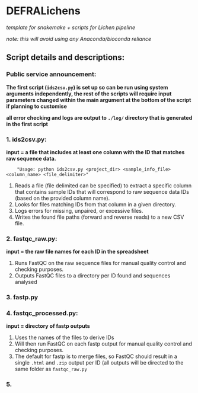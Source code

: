 # DEFRALichens

*template for snakemake + scripts for Lichen pipeline*

*note: this will avoid using any Anaconda/bioconda reliance* 

## Script details and descriptions:

### Public service announcement:

**The first script (`ids2csv.py`) is set up so can be run using system arguments independently, the rest of the scripts will require input parameters changed within the main argument at the bottom of the script if planning to customise** 

**all error checking and logs are output to `./log/` directory that is generated in the first script**


### 1. ids2csv.py:

**input = a file that includes at least one column with the ID that matches raw sequence data.**


        "Usage: python ids2csv.py <project_dir> <sample_info_file> <column_name> <file_delimiter>"

1) Reads a file (file delimited can be specified) to extract a specific column  that contains sample IDs that will correspond to raw sequence data IDs (based on the provided column name).
2) Looks for files matching IDs from that column in a given directory.
3) Logs errors for missing, unpaired, or excessive files.
4) Writes the found file paths (forward and reverse reads) to a new CSV file.

### 2. fastqc_raw.py:

**input = the raw file names for each ID in the spreadsheet**

1) Runs FastQC on the raw sequence files for manual quality control and checking purposes.
2) Outputs FastQC files to a directory per ID found and sequences analysed

### 3. fastp.py


### 4. fastqc_processed.py:

**input = directory of fastp outputs**

1) Uses the names of the files to derive IDs
2) Will then run FastQC on each fastp output for manual quality control and checking purposes.
3) The default for fastp is to merge files, so FastQC should result in a single `.html` and `.zip` output per ID (all outputs will be directed to the same folder as `fastqc_raw.py`

### 5. 
